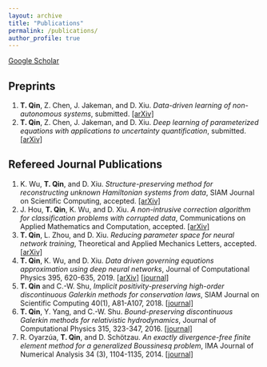 ```yaml
---
layout: archive 
title: "Publications"
permalink: /publications/
author_profile: true
---
```


<!-- {% if author.googlescholar %}
  You can also find my articles on <u><a href="{{author.googlescholar}}">my Google Scholar profile</a>.</u>
{% endif %}

{% include base_path %}

{% for post in site.publications reversed %}
  {% include archive-single.html %}
{% endfor %} -->

[Google Scholar](https://scholar.google.com/citations?user=JzKmIhsAAAAJ&hl=en)

## Preprints 

1. **T. Qin**, Z. Chen, J. Jakeman, and D. Xiu. *Data-driven learning of non-autonomous systems*, submitted. [[arXiv]](https://arxiv.org/abs/2006.02392)
1. **T. Qin**, Z. Chen, J. Jakeman, and D. Xiu. *Deep learning of parameterized equations with applications to uncertainty quantification*, submitted. [[arXiv]](https://arxiv.org/abs/1910.07096)


## Refereed Journal Publications 

1. K. Wu, **T. Qin**, and D. Xiu. _Structure-preserving method for reconstructing unknown Hamiltonian systems from data_, SIAM Journal on Scientific Computing, accepted. [[arXiv]](https://arxiv.org/abs/1905.10396)
1. J. Hou, **T. Qin**, K. Wu, and D. Xiu. _A non-intrusive correction algorithm for classification problems with corrupted data_, Communications on Applied Mathematics and Computation, accepted. [[arXiv]](https://arxiv.org/abs/2002.04658)
1. **T. Qin**, L. Zhou, and D. Xiu. _Reducing parameter space for neural network training_, Theoretical and Applied Mechanics Letters, accepted. [[arXiv]](https://arxiv.org/abs/1805.08340)
1. **T. Qin**, K. Wu, and D. Xiu. _Data driven governing equations approximation using deep neural networks_, Journal of Computational Physics 395, 620-635, 2019.
[[arXiv]](https://arxiv.org/abs/1811.05537) [[journal]](https://arxiv.org/abs/2002.04658)
1. **T. Qin** and C.-W. Shu, _Implicit positivity-preserving high-order discontinuous Galerkin methods for conservation laws_, SIAM Journal on Scientific Computing 40(1), A81-A107, 2018. [[journal]](https://doi.org/10.1137/17M112436X)
1. **T. Qin**, Y. Yang, and C.-W. Shu. _Bound-preserving discontinuous Galerkin methods for relativistic hydrodynamics_, Journal of Computational Physics 315, 323-347, 2016. [[journal]](https://doi.org/10.1016/j.jcp.2016.02.079)
1. R. Oyarz&uacute;a, **T. Qin**, and D. Sch&ouml;tzau. _An exactly divergence-free finite element method for a generalized Boussinesq problem_, IMA Journal of Numerical Analysis 34 (3), 1104-1135, 2014. [[journal]](https://doi.org/10.1093/imanum/drt043)
